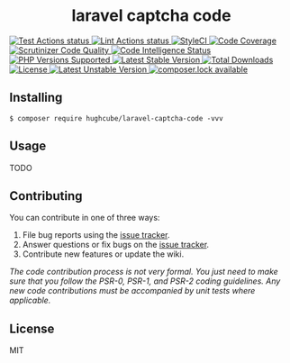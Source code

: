 <h1 align="center"> laravel captcha code </h1>

<p>
    <a href="https://github.com/hughcube-php/laravel-captcha-code/actions?query=workflow%3ATest">
        <img src="https://github.com/hughcube-php/laravel-captcha-code/workflows/Test/badge.svg" alt="Test Actions status">
    </a>
    <a href="https://github.com/hughcube-php/laravel-captcha-code/actions?query=workflow%3ALint">
        <img src="https://github.com/hughcube-php/laravel-captcha-code/workflows/Lint/badge.svg" alt="Lint Actions status">
    </a>
    <a href="https://styleci.io/repos/217659566">
        <img src="https://github.styleci.io/repos/217659566/shield?branch=master" alt="StyleCI">
    </a>
    <a href="https://scrutinizer-ci.com/g/hughcube-php/laravel-captcha-code/?branch=master">
        <img src="https://scrutinizer-ci.com/g/hughcube-php/laravel-captcha-code/badges/coverage.png?b=master" alt="Code Coverage">
    </a>
    <a href="https://scrutinizer-ci.com/g/hughcube-php/laravel-captcha-code/?branch=master">
        <img src="https://scrutinizer-ci.com/g/hughcube-php/laravel-captcha-code/badges/quality-score.png?b=master" alt="Scrutinizer Code Quality">
    </a> 
    <a href="https://scrutinizer-ci.com/g/hughcube-php/laravel-captcha-code/?branch=master">
        <img src="https://scrutinizer-ci.com/g/hughcube-php/laravel-captcha-code/badges/code-intelligence.svg?b=master" alt="Code Intelligence Status">
    </a>        
    <a href="https://github.com/hughcube-php/laravel-captcha-code">
        <img src="https://img.shields.io/badge/php-%3E%3D%207.0-8892BF.svg" alt="PHP Versions Supported">
    </a>
    <a href="https://packagist.org/packages/hughcube/laravel-captcha-code">
        <img src="https://poser.pugx.org/hughcube-php/laravel-captcha-code/version" alt="Latest Stable Version">
    </a>
    <a href="https://packagist.org/packages/hughcube/laravel-captcha-code">
        <img src="https://poser.pugx.org/hughcube-php/laravel-captcha-code/downloads" alt="Total Downloads">
    </a>
    <a href="https://github.com/hughcube-php/laravel-captcha-code/blob/master/LICENSE">
        <img src="https://img.shields.io/badge/license-MIT-428f7e.svg" alt="License">
    </a>
    <a href="https://packagist.org/packages/hughcube/laravel-captcha-code">
        <img src="https://poser.pugx.org/hughcube-php/laravel-captcha-code/v/unstable" alt="Latest Unstable Version">
    </a>
    <a href="https://packagist.org/packages/hughcube/laravel-captcha-code">
        <img src="https://poser.pugx.org/hughcube-php/laravel-captcha-code/composerlock" alt="composer.lock available">
    </a>
</p>

## Installing

```shell
$ composer require hughcube/laravel-captcha-code -vvv
```

## Usage

TODO

## Contributing

You can contribute in one of three ways:

1. File bug reports using the [issue tracker](https://github.com/hughcube-php/package/issues).
2. Answer questions or fix bugs on the [issue tracker](https://github.com/hughcube-php/package/issues).
3. Contribute new features or update the wiki.

_The code contribution process is not very formal. You just need to make sure that you follow the PSR-0, PSR-1, and PSR-2 coding guidelines. Any new code contributions must be accompanied by unit tests where applicable._

## License

MIT